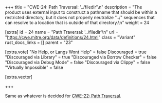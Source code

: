 +++
title = "CWE-24: Path Traversal: '../filedir'\n"
description = "The product uses external input to construct a pathname that should be within a restricted directory, but it does not properly neutralize \"../\" sequences that can resolve to a location that is outside of that directory.\n"
weight = 24

[extra]
id = 24
name = "Path Traversal: '../filedir'\n"
url = "https://cwe.mitre.org/data/definitions/24.html"
class = "Variant"
rust_docs_links = []
parent = "23"

[extra.vote]
"No Help, or Langs Wont Help" = false
Discouraged = true
"Discouraged via Library" = true
"Discouraged via Borrow Checker" = false
"Discouraged via Debug Mode" = false
"Discouraged via Clippy" = false
"Virtually Impossible" = false

[extra.vector]

+++

Same as whatever is decided for [CWE-22: Path Traversal](/rust-are-we-secure-yet/cwes/cwe-22).